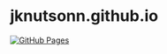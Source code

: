 # jknutsonn.github.io 

[![GitHub Pages](https://github.com/jknutsonn/jknutsonn.github.io/actions/workflows/gh-pages.yml/badge.svg?branch=main)](https://github.com/jknutsonn/jknutsonn.github.io/actions/workflows/gh-pages.yml)
